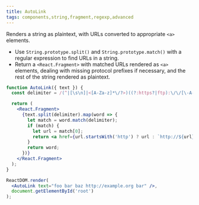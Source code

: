 ```yaml
---
title: AutoLink
tags: components,string,fragment,regexp,advanced
---
```


Renders a string as plaintext, with URLs converted to appropriate `<a>` elements.

- Use `String.prototype.split()` and `String.prototype.match()` with a regular expression to find URLs in a string.
- Return a `<React.Fragment>` with matched URLs rendered as `<a>` elements, dealing with missing protocol prefixes if necessary, and the rest of the string rendered as plaintext.

```jsx
function AutoLink({ text }) {
  const delimiter = /(^|[\s\n]|<[A-Za-z]*\/?>)((?:https?|ftp):\/\/[\-A-Z0-9+@#\/%?=()~_|!:,.;]*[\-A-Z0-9+@#\/%=~()_|])/gi;

  return (
    <React.Fragment>
      {text.split(delimiter).map(word => {
        let match = word.match(delimiter);
        if (match) {
          let url = match[0];
          return <a href={url.startsWith('http') ? url : `http://${url}`}>{url}</a>;
        }
        return word;
      })}
    </React.Fragment>
  );
}
```

```jsx
ReactDOM.render(
  <AutoLink text="foo bar baz http://example.org bar" />,
  document.getElementById('root')
);
```

